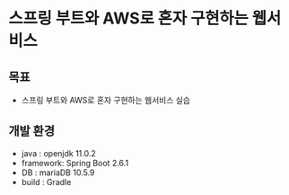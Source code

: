 # 스프링 부트와 AWS로 혼자 구현하는 웹서비스

## 목표
- 스프링 부트와 AWS로 혼자 구현하는 웹서비스 실습

## 개발 환경
- java : openjdk 11.0.2
- framework: Spring Boot 2.6.1
- DB : mariaDB 10.5.9 
- build : Gradle